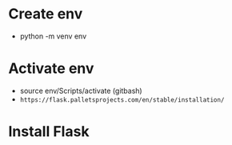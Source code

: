 # Create env

- python -m venv env

# Activate env

- source env/Scripts/activate (gitbash)
- `https://flask.palletsprojects.com/en/stable/installation/`

# Install Flask
